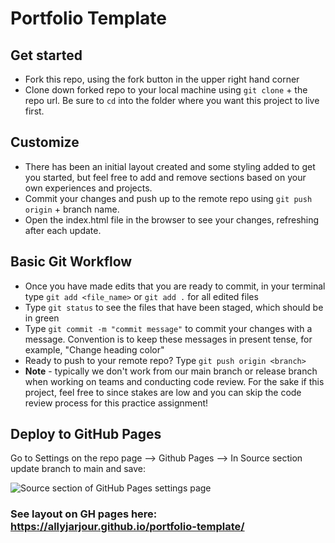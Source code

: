 # Portfolio Template

## Get started
- Fork this repo, using the fork button in the upper right hand corner
- Clone down forked repo to your local machine using `git clone` + the repo url. Be sure to `cd` into the folder where you want this project to live first.

## Customize
- There has been an initial layout created and some styling added to get you started, but feel free to add and remove sections based on your own experiences and projects.
- Commit your changes and push up to the remote repo using `git push origin` + branch name.
- Open the index.html file in the browser to see your changes, refreshing after each update. 

## Basic Git Workflow
- Once you have made edits that you are ready to commit, in your terminal type `git add <file_name>` or `git add .` for all edited files
- Type `git status` to see the files that have been staged, which should be in green
- Type `git commit -m "commit message"` to commit your changes with a message. Convention is to keep these messages in present tense, for example, "Change heading color"
- Ready to push to your remote repo? Type `git push origin <branch>`
- **Note** - typically we don't work from our main branch or release branch when working on teams and conducting code review. For the sake if this project, feel free to since stakes are low and you can skip the code review process for this practice assignment!

## Deploy to GitHub Pages
Go to Settings on the repo page --> Github Pages --> In Source section update branch to main and save:

![Source section of GitHub Pages settings page](https://user-images.githubusercontent.com/52683607/123701307-e787fe80-d81e-11eb-8757-fd952d85fe92.jpg)

### See layout on GH pages here: https://allyjarjour.github.io/portfolio-template/

